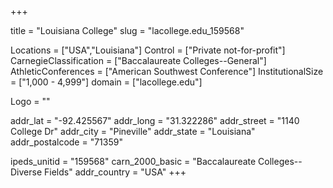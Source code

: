 
+++

title = "Louisiana College"
slug = "lacollege.edu_159568"

Locations = ["USA","Louisiana"]
Control = ["Private not-for-profit"]
CarnegieClassification = ["Baccalaureate Colleges--General"]
AthleticConferences = ["American Southwest Conference"]
InstitutionalSize = ["1,000 - 4,999"]
domain = ["lacollege.edu"]

Logo = ""

addr_lat = "-92.425567"
addr_long = "31.322286"
addr_street = "1140 College Dr"
addr_city = "Pineville"
addr_state = "Louisiana"
addr_postalcode = "71359"

ipeds_unitid = "159568"
carn_2000_basic = "Baccalaureate Colleges--Diverse Fields"
addr_country = "USA"
+++
    
